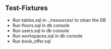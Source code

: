 ## Test-Fixtures
- Run tables.sql  in ../resources/ to clean the DB
- Run floors.sql in db console
- Run users.sql in db console
- Run workspaces.sql in db console
- Run book_offer.sql